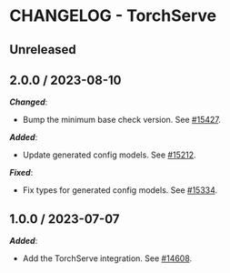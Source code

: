 # CHANGELOG - TorchServe

## Unreleased

## 2.0.0 / 2023-08-10

***Changed***:

* Bump the minimum base check version. See [#15427](https://github.com/DataDog/integrations-core/pull/15427).

***Added***:

* Update generated config models. See [#15212](https://github.com/DataDog/integrations-core/pull/15212).

***Fixed***:

* Fix types for generated config models. See [#15334](https://github.com/DataDog/integrations-core/pull/15334).

## 1.0.0 / 2023-07-07

***Added***:

* Add the TorchServe integration. See [#14608](https://github.com/DataDog/integrations-core/pull/14608).
